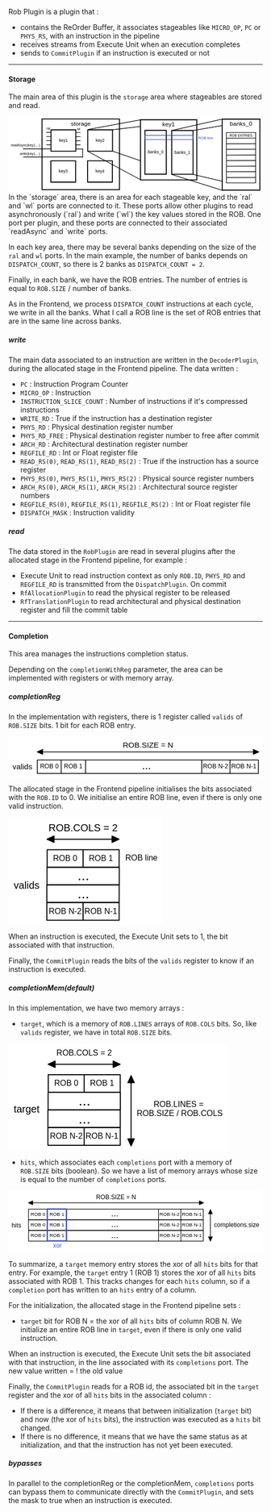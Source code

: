 Rob Plugin is a plugin that :
- contains the ReOrder Buffer, it associates stageables like `MICRO_OP`, `PC` or `PHYS_RS`, with an instruction in the pipeline
- receives streams from Execute Unit when an execution completes
- sends to `CommitPlugin` if an instruction is executed or not

---
#### Storage

The main area of this plugin is the `storage` area where stageables are stored and read.

<svg version="1.1" xmlns="http://www.w3.org/2000/svg" viewBox="0 0 1093.0381947654137 326.9893138153875" width="1093.0381947654137" height="326.9893138153875">
  <!-- svg-source:excalidraw -->
  
  <defs>
    <style class="style-fonts">
      @font-face {
        font-family: "Virgil";
        src: url("https://excalidraw.com/Virgil.woff2");
      }
      @font-face {
        font-family: "Cascadia";
        src: url("https://excalidraw.com/Cascadia.woff2");
      }
    </style>
  </defs>
  <rect x="0" y="0" width="1093.0381947654137" height="326.9893138153875" fill="#ffffff"></rect><g stroke-linecap="round" transform="translate(144.3067767038209 10) rotate(0 166.70339592942406 152.1282356295837)"><path d="M0 0 C84.71 0, 169.42 0, 333.41 0 M0 0 C99.77 0, 199.53 0, 333.41 0 M333.41 0 C333.41 116.28, 333.41 232.56, 333.41 304.26 M333.41 0 C333.41 75.03, 333.41 150.06, 333.41 304.26 M333.41 304.26 C247.17 304.26, 160.93 304.26, 0 304.26 M333.41 304.26 C200.56 304.26, 67.71 304.26, 0 304.26 M0 304.26 C0 206.93, 0 109.61, 0 0 M0 304.26 C0 194.81, 0 85.37, 0 0" stroke="#000000" stroke-width="4" fill="none"></path></g><g transform="translate(268.01017263324496 15) rotate(0 43 14.5)"><text x="43" y="23" font-family="Helvetica, Segoe UI Emoji" font-size="25.43648924732513px" fill="#000000" text-anchor="middle" style="white-space: pre;" direction="ltr">storage</text></g><g stroke-linecap="round" transform="translate(341.0714407516657 56.91379721511112) rotate(0 53.2904298462913 46.00284969637113)"><path d="M0 0 C26.21 0, 52.41 0, 106.58 0 M0 0 C24.23 0, 48.47 0, 106.58 0 M106.58 0 C106.58 27.66, 106.58 55.32, 106.58 92.01 M106.58 0 C106.58 26.26, 106.58 52.51, 106.58 92.01 M106.58 92.01 C79.55 92.01, 52.52 92.01, 0 92.01 M106.58 92.01 C75.58 92.01, 44.57 92.01, 0 92.01 M0 92.01 C0 57.22, 0 22.44, 0 0 M0 92.01 C0 68.61, 0 45.22, 0 0" stroke="#000000" stroke-width="4" fill="none"></path></g><g transform="translate(374.861870597957 92.41664691148225) rotate(0 19.5 10.5)"><text x="19.5" y="16" font-family="Helvetica, Segoe UI Emoji" font-size="18.052497138800483px" fill="#000000" text-anchor="middle" style="white-space: pre;" direction="ltr">key2</text></g><g stroke-linecap="round" transform="translate(183.02204625027184 56.91379721511112) rotate(0 53.2904298462913 46.00284969637113)"><path d="M0 0 C34.46 0, 68.92 0, 106.58 0 M0 0 C34.66 0, 69.32 0, 106.58 0 M106.58 0 C106.58 21.04, 106.58 42.07, 106.58 92.01 M106.58 0 C106.58 26.48, 106.58 52.96, 106.58 92.01 M106.58 92.01 C72.16 92.01, 37.73 92.01, 0 92.01 M106.58 92.01 C70.15 92.01, 33.72 92.01, 0 92.01 M0 92.01 C0 64.48, 0 36.96, 0 0 M0 92.01 C0 57.53, 0 23.05, 0 0" stroke="#000000" stroke-width="4" fill="none"></path></g><g transform="translate(216.81247609656316 92.41664691148225) rotate(0 19.5 10.5)"><text x="19.5" y="16" font-family="Helvetica, Segoe UI Emoji" font-size="18.052497138800483px" fill="#000000" text-anchor="middle" style="white-space: pre;" direction="ltr">key1</text></g><g stroke-linecap="round" transform="translate(340.3882301126107 189.9121349511544) rotate(0 53.2904298462913 46.00284969637112)"><path d="M0 0 C29.1 0, 58.2 0, 106.58 0 M0 0 C21.46 0, 42.91 0, 106.58 0 M106.58 0 C106.58 30.52, 106.58 61.05, 106.58 92.01 M106.58 0 C106.58 29.97, 106.58 59.94, 106.58 92.01 M106.58 92.01 C77.11 92.01, 47.64 92.01, 0 92.01 M106.58 92.01 C73.29 92.01, 40 92.01, 0 92.01 M0 92.01 C0 62.05, 0 32.1, 0 0 M0 92.01 C0 72.95, 0 53.9, 0 0" stroke="#000000" stroke-width="4" fill="none"></path></g><g transform="translate(374.178659958902 225.41498464752553) rotate(0 19.5 10.5)"><text x="19.5" y="16" font-family="Helvetica, Segoe UI Emoji" font-size="18.052497138800483px" fill="#000000" text-anchor="middle" style="white-space: pre;" direction="ltr">key4</text></g><g stroke-linecap="round" transform="translate(182.33883561121684 189.9121349511544) rotate(0 53.2904298462913 46.00284969637112)"><path d="M0 0 C28.05 0, 56.11 0, 106.58 0 M0 0 C39.54 0, 79.07 0, 106.58 0 M106.58 0 C106.58 27.11, 106.58 54.22, 106.58 92.01 M106.58 0 C106.58 18.42, 106.58 36.84, 106.58 92.01 M106.58 92.01 C76.35 92.01, 46.12 92.01, 0 92.01 M106.58 92.01 C79.86 92.01, 53.13 92.01, 0 92.01 M0 92.01 C0 61.47, 0 30.94, 0 0 M0 92.01 C0 68.76, 0 45.52, 0 0" stroke="#000000" stroke-width="4" fill="none"></path></g><g transform="translate(216.12926545750815 225.41498464752553) rotate(0 19.5 10.5)"><text x="19.5" y="16" font-family="Helvetica, Segoe UI Emoji" font-size="18.052497138800483px" fill="#000000" text-anchor="middle" style="white-space: pre;" direction="ltr">key3</text></g><g stroke-linecap="round"><g transform="translate(341.98238827040575 55.54737593700111) rotate(0 113.41296608313277 -20.95179293102052)"><path d="M0 0 C48.41 -8.94, 96.82 -17.89, 226.83 -41.9 M0 0 C48.03 -8.87, 96.07 -17.75, 226.83 -41.9" stroke="#000000" stroke-width="2" fill="none"></path></g></g><mask></mask><g stroke-linecap="round"><g transform="translate(341.0714407516657 149.3749703672234) rotate(0 113.41296608313277 61.033483755581486)"><path d="M0 0 C52.75 28.39, 105.5 56.77, 226.83 122.07 M0 0 C57.57 30.98, 115.14 61.96, 226.83 122.07" stroke="#000000" stroke-width="2" fill="none"></path></g></g><mask></mask><g stroke-linecap="round"><g transform="translate(447.19682668487826 148.46402284848338) rotate(0 180.82308246989442 61.94443127432151)"><path d="M0 0 C87.97 30.13, 175.93 60.27, 361.65 123.89 M0 0 C90.74 31.09, 181.49 62.17, 361.65 123.89" stroke="#000000" stroke-width="2" fill="none"></path></g></g><mask></mask><g stroke-linecap="round"><g transform="translate(448.1077742036183 56.45832345574115) rotate(0 181.73402998863443 -21.407266690390514)"><path d="M0 0 C76.44 -9, 152.87 -18.01, 363.47 -42.81 M0 0 C133.6 -15.74, 267.21 -31.48, 363.47 -42.81" stroke="#000000" stroke-width="2" fill="none"></path></g></g><mask></mask><g stroke-linecap="round" transform="translate(567.8973729179312 13.643790074960066) rotate(0 121.15601999242296 129.35454766108316)"><path d="M0 0 L242.31 0 L242.31 258.71 L0 258.71" stroke="none" stroke-width="0" fill="#ffffff"></path><path d="M0 0 C64.86 0, 129.72 0, 242.31 0 M0 0 C74.87 0, 149.74 0, 242.31 0 M242.31 0 C242.31 61.22, 242.31 122.44, 242.31 258.71 M242.31 0 C242.31 68.64, 242.31 137.28, 242.31 258.71 M242.31 258.71 C163.6 258.71, 84.9 258.71, 0 258.71 M242.31 258.71 C182.06 258.71, 121.8 258.71, 0 258.71 M0 258.71 C0 164.78, 0 70.85, 0 0 M0 258.71 C0 205.17, 0 151.64, 0 0" stroke="#000000" stroke-width="4" fill="none"></path></g><g transform="translate(661.5533929103542 18.643790074960066) rotate(0 27.5 14.5)"><text x="27.5" y="23" font-family="Helvetica, Segoe UI Emoji" font-size="25.40912937334252px" fill="#000000" text-anchor="middle" style="white-space: pre;" direction="ltr">key1</text></g><g stroke-linecap="round" transform="translate(587.0272708114717 59.1911660119612) rotate(0 46.00284969637113 94.2830681895923)"><path d="M0 0 C24.58 0, 49.15 0, 92.01 0 M0 0 C18.79 0, 37.59 0, 92.01 0 M92.01 0 C92.01 47.04, 92.01 94.08, 92.01 188.57 M92.01 0 C92.01 55.63, 92.01 111.27, 92.01 188.57 M92.01 188.57 C61.06 188.57, 30.11 188.57, 0 188.57 M92.01 188.57 C60.94 188.57, 29.87 188.57, 0 188.57 M0 188.57 C0 138.95, 0 89.33, 0 0 M0 188.57 C0 149.64, 0 110.71, 0 0" stroke="#000000" stroke-width="4" fill="none"></path></g><g transform="translate(598.5301205078429 142.9742342015535) rotate(0 34.5 10.5)"><text x="34.5" y="16" font-family="Helvetica, Segoe UI Emoji" font-size="18.023230635767536px" fill="#000000" text-anchor="middle" style="white-space: pre;" direction="ltr">banks_0</text></g><g stroke-linecap="round" transform="translate(702.2621319320845 59.646639771331195) rotate(0 46.00284969637113 94.2830681895923)"><path d="M0 0 C25.87 0, 51.73 0, 92.01 0 M0 0 C27.65 0, 55.31 0, 92.01 0 M92.01 0 C92.01 70.02, 92.01 140.04, 92.01 188.57 M92.01 0 C92.01 71.36, 92.01 142.73, 92.01 188.57 M92.01 188.57 C68.44 188.57, 44.88 188.57, 0 188.57 M92.01 188.57 C58.64 188.57, 25.27 188.57, 0 188.57 M0 188.57 C0 135.88, 0 83.19, 0 0 M0 188.57 C0 148.78, 0 109, 0 0" stroke="#000000" stroke-width="4" fill="none"></path></g><g transform="translate(713.7649816284556 143.4297079609235) rotate(0 34.5 10.5)"><text x="34.5" y="16" font-family="Helvetica, Segoe UI Emoji" font-size="18.023230635767536px" fill="#000000" text-anchor="middle" style="white-space: pre;" direction="ltr">banks_1</text></g><g stroke-linecap="round"><g transform="translate(704.9949744883045 59.1911660119612) rotate(0 107.03633345195263 -24.140109246610578)"><path d="M0 0 C43.39 -9.78, 86.77 -19.57, 214.07 -48.28 M0 0 C51.83 -11.69, 103.67 -23.38, 214.07 -48.28" stroke="#000000" stroke-width="2" fill="none"></path></g></g><mask></mask><g stroke-linecap="round"><g transform="translate(792.4459362873467 60.10211353070122) rotate(0 145.29612923903355 -24.595583005980586)"><path d="M0 0 C84.92 -14.37, 169.84 -28.75, 290.59 -49.19 M0 0 C66.93 -11.33, 133.86 -22.66, 290.59 -49.19" stroke="#000000" stroke-width="2" fill="none"></path></g></g><mask></mask><g stroke-linecap="round"><g transform="translate(701.8066581727145 248.66824990988582) rotate(0 108.85822848943266 34.16053195275083)"><path d="M0 0 C53.71 16.85, 107.42 33.71, 217.72 68.32 M0 0 C79.09 24.82, 158.17 49.64, 217.72 68.32" stroke="#000000" stroke-width="2" fill="none"></path></g></g><mask></mask><g stroke-linecap="round"><g transform="translate(793.8123575654568 248.66824990988582) rotate(0 143.9297079609235 33.70505819338082)"><path d="M0 0 C93.19 21.82, 186.37 43.64, 287.86 67.41 M0 0 C107.47 25.17, 214.95 50.34, 287.86 67.41" stroke="#000000" stroke-width="2" fill="none"></path></g></g><mask></mask><g stroke-linecap="round" transform="translate(919.5231151515798 10.910947518740045) rotate(0 81.074329167862 152.58370938895374)"><path d="M0 0 L162.15 0 L162.15 305.17 L0 305.17" stroke="none" stroke-width="0" fill="#ffffff"></path><path d="M0 0 C48.23 0, 96.46 0, 162.15 0 M0 0 C54.01 0, 108.02 0, 162.15 0 M162.15 0 C162.15 106.96, 162.15 213.92, 162.15 305.17 M162.15 0 C162.15 97.54, 162.15 195.07, 162.15 305.17 M162.15 305.17 C98.29 305.17, 34.42 305.17, 0 305.17 M162.15 305.17 C107.77 305.17, 53.38 305.17, 0 305.17 M0 305.17 C0 196.98, 0 88.8, 0 0 M0 305.17 C0 216.82, 0 128.46, 0 0" stroke="#000000" stroke-width="4" fill="none"></path></g><g transform="translate(952.0974443194417 15.910947518740045) rotate(0 48.5 14.5)"><text x="48.5" y="23" font-family="Helvetica, Segoe UI Emoji" font-size="25.358109722620664px" fill="#000000" text-anchor="middle" style="white-space: pre;" direction="ltr">banks_0</text></g><g stroke-linecap="round" transform="translate(937.7420655263802 68.30064119936142) rotate(0 62.85537879306156 108.48802301672093)"><path d="M0 0 L125.71 0 L125.71 216.98 L0 216.98" stroke="none" stroke-width="0" fill="#ffffff"></path><path d="M0 0 C30.11 0, 60.22 0, 125.71 0 M0 0 C45.36 0, 90.71 0, 125.71 0 M125.71 0 C125.71 51.54, 125.71 103.07, 125.71 216.98 M125.71 0 C125.71 64.97, 125.71 129.95, 125.71 216.98 M125.71 216.98 C78.15 216.98, 30.59 216.98, 0 216.98 M125.71 216.98 C90.38 216.98, 55.04 216.98, 0 216.98 M0 216.98 C0 154.68, 0 92.39, 0 0 M0 216.98 C0 165.47, 0 113.96, 0 0" stroke="#000000" stroke-width="2" fill="none"></path></g><g stroke-linecap="round"><g transform="translate(938.0091002283018 92.66737923941119) rotate(0 62.474864540465774 -0.2192100510191608)"><path d="M0 0 C49.47 -0.17, 98.94 -0.35, 124.95 -0.44 M0 0 C34.33 -0.12, 68.66 -0.24, 124.95 -0.44" stroke="#000000" stroke-width="2" fill="none"></path></g></g><mask></mask><g stroke-linecap="round"><g transform="translate(938.228310279321 116.99969490254) rotate(0 62.474864540465774 -0.2192100510191608)"><path d="M0 0 C43.71 -0.15, 87.43 -0.31, 124.95 -0.44 M0 0 C38.07 -0.13, 76.14 -0.27, 124.95 -0.44" stroke="#000000" stroke-width="2" fill="none"></path></g></g><mask></mask><g stroke-linecap="round"><g transform="translate(938.228310279321 140.6743804126112) rotate(0 62.474864540465774 -0.2192100510191608)"><path d="M0 0 C35.88 -0.13, 71.76 -0.25, 124.95 -0.44 M0 0 C30.86 -0.11, 61.72 -0.22, 124.95 -0.44" stroke="#000000" stroke-width="2" fill="none"></path></g></g><mask></mask><g stroke-linecap="round"><g transform="translate(938.6667303813595 165.66432622879753) rotate(0 62.474864540465774 -0.2192100510191608)"><path d="M0 0 C27.56 -0.1, 55.13 -0.19, 124.95 -0.44 M0 0 C46.14 -0.16, 92.27 -0.32, 124.95 -0.44" stroke="#000000" stroke-width="2" fill="none"></path></g></g><mask></mask><g stroke-linecap="round"><g transform="translate(937.8994952027923 189.22940671335914) rotate(0 62.474864540465774 -0.2192100510191608)"><path d="M0 0 C48.17 -0.17, 96.34 -0.34, 124.95 -0.44 M0 0 C37.31 -0.13, 74.63 -0.26, 124.95 -0.44" stroke="#000000" stroke-width="2" fill="none"></path></g></g><mask></mask><g stroke-linecap="round"><g transform="translate(938.1187052538114 213.56172237648795) rotate(0 62.474864540465774 -0.2192100510191608)"><path d="M0 0 C38.84 -0.14, 77.67 -0.27, 124.95 -0.44 M0 0 C47.12 -0.17, 94.24 -0.33, 124.95 -0.44" stroke="#000000" stroke-width="2" fill="none"></path></g></g><mask></mask><g stroke-linecap="round"><g transform="translate(938.1187052538114 237.23640788655914) rotate(0 62.474864540465774 -0.2192100510191608)"><path d="M0 0 C36.43 -0.13, 72.86 -0.26, 124.95 -0.44 M0 0 C41.42 -0.15, 82.85 -0.29, 124.95 -0.44" stroke="#000000" stroke-width="2" fill="none"></path></g></g><mask></mask><g stroke-linecap="round"><g transform="translate(938.5571253558498 262.2263537027455) rotate(0 62.474864540465774 -0.21921005101916435)"><path d="M0 0 C31.01 -0.11, 62.02 -0.22, 124.95 -0.44 M0 0 C39.33 -0.14, 78.67 -0.28, 124.95 -0.44" stroke="#000000" stroke-width="2" fill="none"></path></g></g><mask></mask><g transform="translate(950.7868401332016 72.89907503939165) rotate(0 49.646639771331195 8.198527668660205)"><text x="49.64663977133121" y="13.397055337320399" font-family="Helvetica, Segoe UI Emoji" font-size="14.575160299840356px" fill="#000000" text-anchor="middle" style="white-space: pre;" direction="ltr">ROB ENTRIES</text></g><g stroke-linecap="round"><g transform="translate(181.37607042981062 67.8696377895711) rotate(0 -8.579599430287715 0)"><path d="M0 0 C-4.97 0, -9.94 0, -17.16 0 M0 0 C-5.55 0, -11.1 0, -17.16 0" stroke="#000000" stroke-width="2" fill="none"></path></g></g><mask></mask><g stroke-linecap="round"><g transform="translate(181.37607042981062 85.5879339145803) rotate(0 -8.579599430287715 0)"><path d="M0 0 C-5.83 0, -11.66 0, -17.16 0 M0 0 C-4.19 0, -8.38 0, -17.16 0" stroke="#000000" stroke-width="2" fill="none"></path></g></g><mask></mask><g stroke-linecap="round"><g transform="translate(181.37607042981062 103.30623003958951) rotate(0 -8.579599430287715 0)"><path d="M0 0 C-6.56 0, -13.13 0, -17.16 0 M0 0 C-4.47 0, -8.94 0, -17.16 0" stroke="#000000" stroke-width="2" fill="none"></path></g></g><mask></mask><g stroke-linecap="round"><g transform="translate(181.37607042981062 121.02452616459868) rotate(0 -8.579599430287715 0)"><path d="M0 0 C-5.08 0, -10.16 0, -17.16 0 M0 0 C-6.25 0, -12.5 0, -17.16 0" stroke="#000000" stroke-width="2" fill="none"></path></g></g><mask></mask><g stroke-linecap="round"><g transform="translate(181.9866428800426 138.74282228960791) rotate(0 -59.439968470615156 0)"><path d="M0 0 C-34.02 0, -68.04 0, -118.88 0 M0 0 C-47.15 0, -94.29 0, -118.88 0" stroke="#000000" stroke-width="2" fill="none"></path></g></g><mask></mask><g stroke-linecap="round"><g transform="translate(308.69613824731505 68.26946813507351) rotate(0 -8.579599430287729 0)"><path d="M0 0 C-5.43 0, -10.86 0, -17.16 0 M0 0 C-4.05 0, -8.09 0, -17.16 0" stroke="#000000" stroke-width="2" fill="none"></path></g></g><mask></mask><g stroke-linecap="round"><g transform="translate(308.69613824731505 85.98776426008274) rotate(0 -8.579599430287729 0)"><path d="M0 0 C-3.54 0, -7.08 0, -17.16 0 M0 0 C-4.54 0, -9.07 0, -17.16 0" stroke="#000000" stroke-width="2" fill="none"></path></g></g><mask></mask><g stroke-linecap="round"><g transform="translate(308.69613824731505 103.70606038509192) rotate(0 -8.579599430287729 0)"><path d="M0 0 C-5.36 0, -10.71 0, -17.16 0 M0 0 C-6.46 0, -12.91 0, -17.16 0" stroke="#000000" stroke-width="2" fill="none"></path></g></g><mask></mask><g stroke-linecap="round"><g transform="translate(308.69613824731505 121.42435651010109) rotate(0 -8.579599430287729 0)"><path d="M0 0 C-5.48 0, -10.96 0, -17.16 0 M0 0 C-6.54 0, -13.08 0, -17.16 0" stroke="#000000" stroke-width="2" fill="none"></path></g></g><mask></mask><g stroke-linecap="round"><g transform="translate(319.3305183980359 173.6453082352267) rotate(0 -13.89678950564813 -17.251327800058192)"><path d="M0 0 C0 -8.87, -0.01 -17.74, -0.02 -34.24 M0 0 C-0.01 -13.25, -0.01 -26.5, -0.02 -34.24 M-0.02 -34.24 C-8.62 -34.32, -17.22 -34.4, -27.79 -34.5 M-0.02 -34.24 C-8.77 -34.32, -17.53 -34.4, -27.79 -34.5" stroke="#000000" stroke-width="2" fill="none"></path></g></g><mask></mask><g transform="translate(162.66295798778026 43.59001101616076) rotate(0 8.654001428030199 8.198527668660205)"><text x="8.654001428030211" y="13.397055337320399" font-family="Helvetica, Segoe UI Emoji" font-size="14.575160299840356px" fill="#000000" text-anchor="middle" style="white-space: pre;" direction="ltr">ral</text></g><g transform="translate(294.5270932870476 45.909771380452696) rotate(0 7.287580149920174 8.198527668660205)"><text x="7.287580149920178" y="13.397055337320399" font-family="Helvetica, Segoe UI Emoji" font-size="14.575160299840356px" fill="#000000" text-anchor="middle" style="white-space: pre;" direction="ltr">wl</text></g><g stroke-linecap="round"><g transform="translate(64.32785083927627 173.59108173183455) rotate(0 127.61060517521915 0)"><path d="M0 0 C96.99 0, 193.98 0, 255.22 0 M0 0 C75.12 0, 150.24 0, 255.22 0" stroke="#000000" stroke-width="2" fill="none"></path></g></g><mask></mask><g transform="translate(48.074207052265706 150.8713971770767) rotate(0 44.18095465889107 8.198527668660205)"><text x="44.180954658891075" y="13.397055337320399" font-family="Helvetica, Segoe UI Emoji" font-size="14.575160299840354px" fill="#000000" text-anchor="middle" style="white-space: pre;" direction="ltr">write(key1,...)</text></g><g transform="translate(10 114.34056898307722) rotate(0 63.31085255243153 8.198527668660205)"><text x="63.31085255243154" y="13.397055337320399" font-family="Helvetica, Segoe UI Emoji" font-size="14.575160299840356px" fill="#000000" text-anchor="middle" style="white-space: pre;" direction="ltr">readAsync(key1,...)</text></g><g stroke-linecap="round" transform="translate(587.4424535763404 80.7254752456532) rotate(0 103.33223080894074 8.96235298439538)"><path d="M0 0 C81.22 0, 162.44 0, 206.66 0 M0 0 C65.52 0, 131.05 0, 206.66 0 M206.66 0 C206.66 4.01, 206.66 8.02, 206.66 17.92 M206.66 0 C206.66 3.96, 206.66 7.92, 206.66 17.92 M206.66 17.92 C148.89 17.92, 91.12 17.92, 0 17.92 M206.66 17.92 C128.18 17.92, 49.7 17.92, 0 17.92 M0 17.92 C0 14.08, 0 10.23, 0 0 M0 17.92 C0 12.14, 0 6.35, 0 0" stroke="#364fc7" stroke-width="2" fill="none"></path></g><g transform="translate(815.8983660730456 82.5213582923435) rotate(0 32.5 9)"><text x="32.5" y="14" font-family="Helvetica, Segoe UI Emoji" font-size="16px" fill="#364fc7" text-anchor="middle" style="white-space: pre;" direction="ltr">ROB line</text></g></svg>
In the `storage` area, there is an area for each stageable key, and the `ral` and `wl` ports are connected to it. These ports allow other plugins to read asynchronously (`ral`) and write (`wl`) the key values stored in the ROB. One port per plugin, and these ports are connected to their associated `readAsync` and `write` ports.

In each key area, there may be several banks depending on the size of the `ral` and `wl` ports. In the main example, the number of banks depends on `DISPATCH_COUNT`, so there is 2 banks as `DISPATCH_COUNT = 2`.

Finally, in each bank, we have the ROB entries. 
The number of entries is equal to `ROB.SIZE` / number of banks.

As in the Frontend, we process `DISPATCH_COUNT` instructions at each cycle, we write in all the banks. What I call a ROB line is the set of ROB entries that are in the same line across banks.

##### write

The main data associated to an instruction are written in the `DecoderPlugin`, during the allocated stage in the Frontend pipeline. 
The data written :
- `PC` : Instruction Program Counter
- `MICRO_OP` : Instruction
- `INSTRUCTION_SLICE_COUNT` : Number of instructions if it's compressed instructions
- `WRITE_RD` : True if the instruction has a destination register
- `PHYS_RD` : Physical destination register number
- `PHYS_RD_FREE` : Physical destination register number to free after commit
- `ARCH_RD` : Architectural destination register number
- `REGFILE_RD` : Int or Float register file
- `READ_RS(0)`, `READ_RS(1)`, `READ_RS(2)` : True if the instruction has a source register
- `PHYS_RS(0)`, `PHYS_RS(1)`, `PHYS_RS(2)` : Physical source register numbers
- `ARCH_RS(0)`, `ARCH_RS(1)`, `ARCH_RS(2)` : Architectural source register numbers
- `REGFILE_RS(0)`, `REGFILE_RS(1)`, `REGFILE_RS(2)`  : Int or Float register file
- `DISPATCH_MASK` : Instruction validity

##### read

The data stored in the `RobPlugin` are read in several plugins after the allocated stage in the Frontend pipeline, for example :
- Execute Unit to read instruction context as only `ROB.ID`, `PHYS_RD` and `REGFILE_RD` is transmitted from the `DispatchPlugin`.
On commit
- `RfAllocationPlugin` to read the physical register to be released
- `RfTranslationPlugin` to read architectural and physical destination register and fill the commit table

___
#### Completion

This area manages the instructions completion status.

Depending on the `completionWithReg` parameter, the area can be implemented with registers or with memory array.

##### completionReg

In the implementation with registers, there is 1 register called  `valids` of `ROB.SIZE` bits.
1 bit for each ROB entry.

<svg version="1.1" xmlns="http://www.w3.org/2000/svg" viewBox="0 0 655.6296296296296 105.21124403523518" width="655.6296296296296" height="105.21124403523518">
  <!-- svg-source:excalidraw -->
  
  <defs>
    <style class="style-fonts">
      @font-face {
        font-family: "Virgil";
        src: url("https://excalidraw.com/Virgil.woff2");
      }
      @font-face {
        font-family: "Cascadia";
        src: url("https://excalidraw.com/Cascadia.woff2");
      }
    </style>
  </defs>
  <rect x="0" y="0" width="655.6296296296296" height="105.21124403523518" fill="#ffffff"></rect><g stroke-linecap="round" transform="translate(74.51851851851865 60.396429220420316) rotate(0 285.1851851851851 17.40740740740742)"><path d="M0 0 C120.56 0, 241.13 0, 570.37 0 M0 0 C200.93 0, 401.85 0, 570.37 0 M570.37 0 C570.37 8.81, 570.37 17.63, 570.37 34.81 M570.37 0 C570.37 10.8, 570.37 21.6, 570.37 34.81 M570.37 34.81 C357.47 34.81, 144.57 34.81, 0 34.81 M570.37 34.81 C413.2 34.81, 256.02 34.81, 0 34.81 M0 34.81 C0 22.77, 0 10.73, 0 0 M0 34.81 C0 25.19, 0 15.57, 0 0" stroke="#000000" stroke-width="2" fill="none"></path></g><g transform="translate(10 66.45198477597592) rotate(0 26 11.5)"><text x="26" y="18" font-family="Helvetica, Segoe UI Emoji" font-size="20px" fill="#000000" text-anchor="middle" style="white-space: pre;" direction="ltr">valids</text></g><g stroke-linecap="round"><g transform="translate(136 61.13716996116108) rotate(0 0 17.037037037037024)"><path d="M0 0 C0 7.22, 0 14.44, 0 34.07 M0 0 C0 6.83, 0 13.67, 0 34.07" stroke="#000000" stroke-width="2" fill="none"></path></g></g><mask></mask><g stroke-linecap="round"><g transform="translate(198.96296296296293 61.137169961161135) rotate(0 0 17.037037037037024)"><path d="M0 0 C0 12.5, 0 25, 0 34.07 M0 0 C0 7.73, 0 15.47, 0 34.07" stroke="#000000" stroke-width="2" fill="none"></path></g></g><mask></mask><g stroke-linecap="round"><g transform="translate(571.7283185601585 61.13716996116108) rotate(0 0 17.037037037037024)"><path d="M0 0 C0 8.32, 0 16.64, 0 34.07 M0 0 C0 10.93, 0 21.86, 0 34.07" stroke="#000000" stroke-width="2" fill="none"></path></g></g><mask></mask><g stroke-linecap="round"><g transform="translate(498.78586797757464 60.39642922042049) rotate(0 0 17.037037037037024)"><path d="M0 0 C0 7.58, 0 15.17, 0 34.07 M0 0 C0 11.62, 0 23.25, 0 34.07" stroke="#000000" stroke-width="2" fill="none"></path></g></g><mask></mask><g transform="translate(343.99999999999994 59.489021813012926) rotate(0 12 16)"><text x="12" y="25" font-family="Helvetica, Segoe UI Emoji" font-size="28px" fill="#000000" text-anchor="middle" style="white-space: pre;" direction="ltr">...</text></g><g transform="translate(294.0740740740741 10) rotate(0 66 11.5)"><text x="66" y="18" font-family="Helvetica, Segoe UI Emoji" font-size="20px" fill="#000000" text-anchor="middle" style="white-space: pre;" direction="ltr">ROB.SIZE = N</text></g><g stroke-linecap="round"><g transform="translate(74.51851851851853 39.65568847967961) rotate(0 285.55555555555554 0)"><path d="M0 0 C197.34 0, 394.68 0, 571.11 0 M0 0 C207.52 0, 415.03 0, 571.11 0" stroke="#000000" stroke-width="2" fill="none"></path></g><g transform="translate(74.51851851851853 39.65568847967961) rotate(0 285.55555555555554 0)"><path d="M0 0 L13.59 -6.34 L13.59 6.34 L0 0" stroke="none" stroke-width="0" fill="#000000" fill-rule="evenodd"></path><path d="M0 0 C4.7 -2.19, 9.39 -4.38, 13.59 -6.34 M0 0 C4.94 -2.3, 9.88 -4.61, 13.59 -6.34 M13.59 -6.34 C13.59 -3.68, 13.59 -1.02, 13.59 6.34 M13.59 -6.34 C13.59 -2.88, 13.59 0.58, 13.59 6.34 M13.59 6.34 C8.58 4, 3.57 1.67, 0 0 M13.59 6.34 C9.25 4.31, 4.9 2.28, 0 0 M0 0 C0 0, 0 0, 0 0 M0 0 C0 0, 0 0, 0 0" stroke="#000000" stroke-width="2" fill="none"></path></g><g transform="translate(74.51851851851853 39.65568847967961) rotate(0 285.55555555555554 0)"><path d="M571.11 0 L557.52 6.34 L557.52 -6.34 L571.11 0" stroke="none" stroke-width="0" fill="#000000" fill-rule="evenodd"></path><path d="M571.11 0 C566.41 2.19, 561.72 4.38, 557.52 6.34 M571.11 0 C566.17 2.3, 561.23 4.61, 557.52 6.34 M557.52 6.34 C557.52 3.68, 557.52 1.02, 557.52 -6.34 M557.52 6.34 C557.52 2.88, 557.52 -0.58, 557.52 -6.34 M557.52 -6.34 C562.53 -4, 567.54 -1.67, 571.11 0 M557.52 -6.34 C561.86 -4.31, 566.21 -2.28, 571.11 0 M571.11 0 C571.11 0, 571.11 0, 571.11 0 M571.11 0 C571.11 0, 571.11 0, 571.11 0" stroke="#000000" stroke-width="2" fill="none"></path></g></g><mask></mask><g transform="translate(80.99999999999994 68.4837502774748) rotate(0 24.5 9)"><text x="24.5" y="14" font-family="Helvetica, Segoe UI Emoji" font-size="16px" fill="#000000" text-anchor="middle" style="white-space: pre;" direction="ltr">ROB 0</text></g><g transform="translate(142.61111111111114 68.4837502774748) rotate(0 24.5 9)"><text x="24.5" y="14" font-family="Helvetica, Segoe UI Emoji" font-size="16px" fill="#000000" text-anchor="middle" style="white-space: pre;" direction="ltr">ROB 1</text></g><g transform="translate(501.5170745249234 68.4837502774748) rotate(0 33 9)"><text x="33" y="14" font-family="Helvetica, Segoe UI Emoji" font-size="16px" fill="#000000" text-anchor="middle" style="white-space: pre;" direction="ltr">ROB N-2</text></g><g transform="translate(574.2882060964989 68.4837502774748) rotate(0 33 9)"><text x="33" y="14" font-family="Helvetica, Segoe UI Emoji" font-size="16px" fill="#000000" text-anchor="middle" style="white-space: pre;" direction="ltr">ROB N-1</text></g></svg>

The allocated stage in the Frontend pipeline initialises the bits associated with the `ROB.ID` to 0. 
We initialise an entire ROB line, even if there is only one valid instruction.

<svg version="1.1" xmlns="http://www.w3.org/2000/svg" viewBox="0 0 306.279729438948 214.42469740578298" width="306.279729438948" height="214.42469740578298">
  <!-- svg-source:excalidraw -->
  
  <defs>
    <style class="style-fonts">
      @font-face {
        font-family: "Virgil";
        src: url("https://excalidraw.com/Virgil.woff2");
      }
      @font-face {
        font-family: "Cascadia";
        src: url("https://excalidraw.com/Cascadia.woff2");
      }
    </style>
  </defs>
  <rect x="0" y="0" width="306.279729438948" height="214.42469740578298" fill="#ffffff"></rect><g stroke-linecap="round" transform="translate(76.76184915597759 64.47277865492953) rotate(0 71.36818371453695 17.407407407407447)"><path d="M0 0 C56.13 0, 112.26 0, 142.74 0 M0 0 C47.36 0, 94.72 0, 142.74 0 M142.74 0 C142.74 9.73, 142.74 19.46, 142.74 34.81 M142.74 0 C142.74 12.99, 142.74 25.99, 142.74 34.81 M142.74 34.81 C92.06 34.81, 41.38 34.81, 0 34.81 M142.74 34.81 C110.95 34.81, 79.16 34.81, 0 34.81 M0 34.81 C0 21.82, 0 8.83, 0 0 M0 34.81 C0 26.55, 0 18.29, 0 0" stroke="#000000" stroke-width="2" fill="none"></path></g><g transform="translate(10 123.80743685013363) rotate(0 26 11.5)"><text x="26" y="18" font-family="Helvetica, Segoe UI Emoji" font-size="20px" fill="#000000" text-anchor="middle" style="white-space: pre;" direction="ltr">valids</text></g><g stroke-linecap="round"><g transform="translate(148.01991602713815 65.21351939567029) rotate(0 0 17.03703703703701)"><path d="M0 0 C0 9, 0 18, 0 34.07 M0 0 C0 10.54, 0 21.08, 0 34.07" stroke="#000000" stroke-width="2" fill="none"></path></g></g><mask></mask><g transform="translate(79.09192015041094 10) rotate(0 69 11.5)"><text x="69" y="18" font-family="Helvetica, Segoe UI Emoji" font-size="20px" fill="#000000" text-anchor="middle" style="white-space: pre;" direction="ltr">ROB.COLS = 2</text></g><g stroke-linecap="round"><g transform="translate(76.76184915597736 43.73203791418882) rotate(0 71.17340651413187 0)"><path d="M0 0 C45.57 0, 91.14 0, 142.35 0 M0 0 C31.62 0, 63.24 0, 142.35 0" stroke="#000000" stroke-width="2" fill="none"></path></g><g transform="translate(76.76184915597736 43.73203791418882) rotate(0 71.17340651413187 0)"><path d="M0 0 L13.59 -6.34 L13.59 6.34 L0 0" stroke="none" stroke-width="0" fill="#000000" fill-rule="evenodd"></path><path d="M0 0 C4.35 -2.03, 8.7 -4.06, 13.59 -6.34 M0 0 C3.02 -1.41, 6.04 -2.82, 13.59 -6.34 M13.59 -6.34 C13.59 -3.37, 13.59 -0.4, 13.59 6.34 M13.59 -6.34 C13.59 -1.38, 13.59 3.59, 13.59 6.34 M13.59 6.34 C9.14 4.26, 4.68 2.18, 0 0 M13.59 6.34 C10.19 4.75, 6.78 3.16, 0 0 M0 0 C0 0, 0 0, 0 0 M0 0 C0 0, 0 0, 0 0" stroke="#000000" stroke-width="2" fill="none"></path></g><g transform="translate(76.76184915597736 43.73203791418882) rotate(0 71.17340651413187 0)"><path d="M142.35 0 L128.75 6.34 L128.75 -6.34 L142.35 0" stroke="none" stroke-width="0" fill="#000000" fill-rule="evenodd"></path><path d="M142.35 0 C137.99 2.03, 133.64 4.06, 128.75 6.34 M142.35 0 C139.33 1.41, 136.31 2.82, 128.75 6.34 M128.75 6.34 C128.75 3.37, 128.75 0.4, 128.75 -6.34 M128.75 6.34 C128.75 1.38, 128.75 -3.59, 128.75 -6.34 M128.75 -6.34 C133.21 -4.26, 137.66 -2.18, 142.35 0 M128.75 -6.34 C132.16 -4.75, 135.57 -3.16, 142.35 0 M142.35 0 C142.35 0, 142.35 0, 142.35 0 M142.35 0 C142.35 0, 142.35 0, 142.35 0" stroke="#000000" stroke-width="2" fill="none"></path></g></g><mask></mask><g transform="translate(88.03906424116178 72.56009971198404) rotate(0 24.5 9)"><text x="24.5" y="14" font-family="Helvetica, Segoe UI Emoji" font-size="16px" fill="#000000" text-anchor="middle" style="white-space: pre;" direction="ltr">ROB 0</text></g><g transform="translate(159.02577905164424 72.56009971198404) rotate(0 24.5 9)"><text x="24.5" y="14" font-family="Helvetica, Segoe UI Emoji" font-size="16px" fill="#000000" text-anchor="middle" style="white-space: pre;" direction="ltr">ROB 1</text></g><g stroke-linecap="round" transform="translate(76.45169113295992 99.3910265943764) rotate(0 71.64860004421932 17.40740740740742)"><path d="M0 0 C30.85 0, 61.7 0, 143.3 0 M0 0 C38.74 0, 77.47 0, 143.3 0 M143.3 0 C143.3 11.64, 143.3 23.29, 143.3 34.81 M143.3 0 C143.3 13.47, 143.3 26.95, 143.3 34.81 M143.3 34.81 C94.54 34.81, 45.78 34.81, 0 34.81 M143.3 34.81 C94.08 34.81, 44.87 34.81, 0 34.81 M0 34.81 C0 23.83, 0 12.84, 0 0 M0 34.81 C0 21.17, 0 7.52, 0 0" stroke="#000000" stroke-width="2" fill="none"></path></g><g stroke-linecap="round" transform="translate(76.12504419820624 134.22323637047162) rotate(0 71.72519890217622 17.40740740740742)"><path d="M0 0 C56.96 0, 113.93 0, 143.45 0 M0 0 C38.38 0, 76.76 0, 143.45 0 M143.45 0 C143.45 8.66, 143.45 17.32, 143.45 34.81 M143.45 0 C143.45 8.15, 143.45 16.31, 143.45 34.81 M143.45 34.81 C102.97 34.81, 62.5 34.81, 0 34.81 M143.45 34.81 C89.87 34.81, 36.29 34.81, 0 34.81 M0 34.81 C0 26.66, 0 18.51, 0 0 M0 34.81 C0 22.59, 0 10.37, 0 0" stroke="#000000" stroke-width="2" fill="none"></path></g><g stroke-linecap="round" transform="translate(76.12504419820618 169.60988259096814) rotate(0 71.7005582485098 17.40740740740742)"><path d="M0 0 C46.54 0, 93.08 0, 143.4 0 M0 0 C29.92 0, 59.85 0, 143.4 0 M143.4 0 C143.4 10.2, 143.4 20.4, 143.4 34.81 M143.4 0 C143.4 11.64, 143.4 23.29, 143.4 34.81 M143.4 34.81 C105.45 34.81, 67.5 34.81, 0 34.81 M143.4 34.81 C113.18 34.81, 82.95 34.81, 0 34.81 M0 34.81 C0 21.59, 0 8.36, 0 0 M0 34.81 C0 27.6, 0 20.38, 0 0" stroke="#000000" stroke-width="2" fill="none"></path></g><g stroke-linecap="round"><g transform="translate(148.01991602713815 169.78979067234417) rotate(0 0 17.03703703703701)"><path d="M0 0 C0 7.26, 0 14.51, 0 34.07 M0 0 C0 12.88, 0 25.75, 0 34.07" stroke="#000000" stroke-width="2" fill="none"></path></g></g><mask></mask><g transform="translate(136.59999923373715 100.4172513140229) rotate(0 12 16)"><text x="12" y="25" font-family="Helvetica, Segoe UI Emoji" font-size="28px" fill="#000000" text-anchor="middle" style="white-space: pre;" direction="ltr">...</text></g><g transform="translate(150.29928593428133 177.82682770938118) rotate(0 33 9)"><text x="33" y="14" font-family="Helvetica, Segoe UI Emoji" font-size="16px" fill="#000000" text-anchor="middle" style="white-space: pre;" direction="ltr">ROB N-1</text></g><g transform="translate(79.49314490673851 177.82682770938118) rotate(0 33 9)"><text x="33" y="14" font-family="Helvetica, Segoe UI Emoji" font-size="16px" fill="#000000" text-anchor="middle" style="white-space: pre;" direction="ltr">ROB N-2</text></g><g transform="translate(231.27972943894798 72.02879349229283) rotate(0 32.5 9)"><text x="32.5" y="14" font-family="Helvetica, Segoe UI Emoji" font-size="16px" fill="#000000" text-anchor="middle" style="white-space: pre;" direction="ltr">ROB line</text></g><g transform="translate(136.59999923373715 136.20547292504176) rotate(0 12 16)"><text x="12" y="25" font-family="Helvetica, Segoe UI Emoji" font-size="28px" fill="#000000" text-anchor="middle" style="white-space: pre;" direction="ltr">...</text></g></svg>

When an instruction is executed, the Execute Unit sets to 1, the bit associated with that instruction.

Finally, the `CommitPlugin` reads the bits of the `valids` register to know if an instruction is executed.

##### completionMem(default)

In this implementation, we have two memory arrays :
- `target`, which is a memory of `ROB.LINES` arrays of `ROB.COLS` bits. So, like `valids` register, we have in total `ROB.SIZE` bits. 

<svg version="1.1" xmlns="http://www.w3.org/2000/svg" viewBox="0 0 435.70033067890995 212.9609811483577" width="435.70033067890995" height="212.9609811483577">
  <!-- svg-source:excalidraw -->
  
  <defs>
    <style class="style-fonts">
      @font-face {
        font-family: "Virgil";
        src: url("https://excalidraw.com/Virgil.woff2");
      }
      @font-face {
        font-family: "Cascadia";
        src: url("https://excalidraw.com/Cascadia.woff2");
      }
    </style>
  </defs>
  <rect x="0" y="0" width="435.70033067890995" height="212.9609811483577" fill="#ffffff"></rect><g stroke-linecap="round" transform="translate(78.9215562999936 61.97277865492953) rotate(0 71.36818371453695 17.407407407407447)"><path d="M0 0 C56.13 0, 112.26 0, 142.74 0 M0 0 C47.36 0, 94.72 0, 142.74 0 M142.74 0 C142.74 9.73, 142.74 19.46, 142.74 34.81 M142.74 0 C142.74 12.99, 142.74 25.99, 142.74 34.81 M142.74 34.81 C92.06 34.81, 41.38 34.81, 0 34.81 M142.74 34.81 C110.95 34.81, 79.16 34.81, 0 34.81 M0 34.81 C0 21.82, 0 8.83, 0 0 M0 34.81 C0 26.55, 0 18.29, 0 0" stroke="#000000" stroke-width="2" fill="none"></path></g><g stroke-linecap="round"><g transform="translate(150.17962317115416 62.71351939567029) rotate(0 0 17.03703703703701)"><path d="M0 0 C0 9, 0 18, 0 34.07 M0 0 C0 10.54, 0 21.08, 0 34.07" stroke="#000000" stroke-width="2" fill="none"></path></g></g><mask></mask><g transform="translate(94.75162729442695 10) rotate(0 55.5 9)"><text x="55.5" y="14" font-family="Helvetica, Segoe UI Emoji" font-size="16px" fill="#000000" text-anchor="middle" style="white-space: pre;" direction="ltr">ROB.COLS = 2</text></g><g stroke-linecap="round"><g transform="translate(78.92155629999337 41.23203791418882) rotate(0 71.17340651413187 0)"><path d="M0 0 C45.57 0, 91.14 0, 142.35 0 M0 0 C31.62 0, 63.24 0, 142.35 0" stroke="#000000" stroke-width="2" fill="none"></path></g><g transform="translate(78.92155629999337 41.23203791418882) rotate(0 71.17340651413187 0)"><path d="M0 0 L13.59 -6.34 L13.59 6.34 L0 0" stroke="none" stroke-width="0" fill="#000000" fill-rule="evenodd"></path><path d="M0 0 C4.35 -2.03, 8.7 -4.06, 13.59 -6.34 M0 0 C3.02 -1.41, 6.04 -2.82, 13.59 -6.34 M13.59 -6.34 C13.59 -3.37, 13.59 -0.4, 13.59 6.34 M13.59 -6.34 C13.59 -1.38, 13.59 3.59, 13.59 6.34 M13.59 6.34 C9.14 4.26, 4.68 2.18, 0 0 M13.59 6.34 C10.19 4.75, 6.78 3.16, 0 0 M0 0 C0 0, 0 0, 0 0 M0 0 C0 0, 0 0, 0 0" stroke="#000000" stroke-width="2" fill="none"></path></g><g transform="translate(78.92155629999337 41.23203791418882) rotate(0 71.17340651413187 0)"><path d="M142.35 0 L128.75 6.34 L128.75 -6.34 L142.35 0" stroke="none" stroke-width="0" fill="#000000" fill-rule="evenodd"></path><path d="M142.35 0 C137.99 2.03, 133.64 4.06, 128.75 6.34 M142.35 0 C139.33 1.41, 136.31 2.82, 128.75 6.34 M128.75 6.34 C128.75 3.37, 128.75 0.4, 128.75 -6.34 M128.75 6.34 C128.75 1.38, 128.75 -3.59, 128.75 -6.34 M128.75 -6.34 C133.21 -4.26, 137.66 -2.18, 142.35 0 M128.75 -6.34 C132.16 -4.75, 135.57 -3.16, 142.35 0 M142.35 0 C142.35 0, 142.35 0, 142.35 0 M142.35 0 C142.35 0, 142.35 0, 142.35 0" stroke="#000000" stroke-width="2" fill="none"></path></g></g><mask></mask><g transform="translate(90.19877138517779 70.06009971198404) rotate(0 24.5 9)"><text x="24.5" y="14" font-family="Helvetica, Segoe UI Emoji" font-size="16px" fill="#000000" text-anchor="middle" style="white-space: pre;" direction="ltr">ROB 0</text></g><g transform="translate(161.18548619566025 70.06009971198404) rotate(0 24.5 9)"><text x="24.5" y="14" font-family="Helvetica, Segoe UI Emoji" font-size="16px" fill="#000000" text-anchor="middle" style="white-space: pre;" direction="ltr">ROB 1</text></g><g stroke-linecap="round" transform="translate(78.61139827697593 96.8910265943764) rotate(0 71.64860004421932 17.40740740740742)"><path d="M0 0 C30.85 0, 61.7 0, 143.3 0 M0 0 C38.74 0, 77.47 0, 143.3 0 M143.3 0 C143.3 11.64, 143.3 23.29, 143.3 34.81 M143.3 0 C143.3 13.47, 143.3 26.95, 143.3 34.81 M143.3 34.81 C94.54 34.81, 45.78 34.81, 0 34.81 M143.3 34.81 C94.08 34.81, 44.87 34.81, 0 34.81 M0 34.81 C0 23.83, 0 12.84, 0 0 M0 34.81 C0 21.17, 0 7.52, 0 0" stroke="#000000" stroke-width="2" fill="none"></path></g><g stroke-linecap="round" transform="translate(78.28475134222225 131.72323637047162) rotate(0 71.72519890217622 17.40740740740742)"><path d="M0 0 C56.96 0, 113.93 0, 143.45 0 M0 0 C38.38 0, 76.76 0, 143.45 0 M143.45 0 C143.45 8.66, 143.45 17.32, 143.45 34.81 M143.45 0 C143.45 8.15, 143.45 16.31, 143.45 34.81 M143.45 34.81 C102.97 34.81, 62.5 34.81, 0 34.81 M143.45 34.81 C89.87 34.81, 36.29 34.81, 0 34.81 M0 34.81 C0 26.66, 0 18.51, 0 0 M0 34.81 C0 22.59, 0 10.37, 0 0" stroke="#000000" stroke-width="2" fill="none"></path></g><g stroke-linecap="round" transform="translate(78.2847513422222 167.10988259096814) rotate(0 71.7005582485098 17.40740740740742)"><path d="M0 0 C46.54 0, 93.08 0, 143.4 0 M0 0 C29.92 0, 59.85 0, 143.4 0 M143.4 0 C143.4 10.2, 143.4 20.4, 143.4 34.81 M143.4 0 C143.4 11.64, 143.4 23.29, 143.4 34.81 M143.4 34.81 C105.45 34.81, 67.5 34.81, 0 34.81 M143.4 34.81 C113.18 34.81, 82.95 34.81, 0 34.81 M0 34.81 C0 21.59, 0 8.36, 0 0 M0 34.81 C0 27.6, 0 20.38, 0 0" stroke="#000000" stroke-width="2" fill="none"></path></g><g stroke-linecap="round"><g transform="translate(150.17962317115416 167.28979067234417) rotate(0 0 17.03703703703701)"><path d="M0 0 C0 7.26, 0 14.51, 0 34.07 M0 0 C0 12.88, 0 25.75, 0 34.07" stroke="#000000" stroke-width="2" fill="none"></path></g></g><mask></mask><g transform="translate(138.75970637775316 97.9172513140229) rotate(0 12 16)"><text x="12" y="25" font-family="Helvetica, Segoe UI Emoji" font-size="28px" fill="#000000" text-anchor="middle" style="white-space: pre;" direction="ltr">...</text></g><g transform="translate(152.45899307829734 175.32682770938118) rotate(0 33 9)"><text x="33" y="14" font-family="Helvetica, Segoe UI Emoji" font-size="16px" fill="#000000" text-anchor="middle" style="white-space: pre;" direction="ltr">ROB N-1</text></g><g transform="translate(81.65285205075452 175.32682770938118) rotate(0 33 9)"><text x="33" y="14" font-family="Helvetica, Segoe UI Emoji" font-size="16px" fill="#000000" text-anchor="middle" style="white-space: pre;" direction="ltr">ROB N-2</text></g><g transform="translate(138.75970637775316 133.70547292504176) rotate(0 12 16)"><text x="12" y="25" font-family="Helvetica, Segoe UI Emoji" font-size="28px" fill="#000000" text-anchor="middle" style="white-space: pre;" direction="ltr">...</text></g><g stroke-linecap="round"><g transform="translate(243.2646806529055 64.06485834970925) rotate(0 0 69.44806139932422)"><path d="M0 0 C0 42.02, 0 84.03, 0 138.9 M0 0 C0 48.56, 0 97.13, 0 138.9" stroke="#000000" stroke-width="2" fill="none"></path></g><g transform="translate(243.2646806529055 64.06485834970925) rotate(0 0 69.44806139932422)"><path d="M0 0 L6.34 13.59 L-6.34 13.59 L0 0" stroke="none" stroke-width="0" fill="#000000" fill-rule="evenodd"></path><path d="M0 0 C1.92 4.11, 3.84 8.22, 6.34 13.59 M0 0 C2.22 4.75, 4.43 9.51, 6.34 13.59 M6.34 13.59 C1.75 13.59, -2.84 13.59, -6.34 13.59 M6.34 13.59 C2.74 13.59, -0.87 13.59, -6.34 13.59 M-6.34 13.59 C-4.28 9.17, -2.21 4.75, 0 0 M-6.34 13.59 C-3.89 8.34, -1.44 3.08, 0 0 M0 0 C0 0, 0 0, 0 0 M0 0 C0 0, 0 0, 0 0" stroke="#000000" stroke-width="2" fill="none"></path></g><g transform="translate(243.2646806529055 64.06485834970925) rotate(0 0 69.44806139932422)"><path d="M0 138.9 L-6.34 125.3 L6.34 125.3 L0 138.9" stroke="none" stroke-width="0" fill="#000000" fill-rule="evenodd"></path><path d="M0 138.9 C-1.92 134.78, -3.84 130.67, -6.34 125.3 M0 138.9 C-2.22 134.14, -4.43 129.39, -6.34 125.3 M-6.34 125.3 C-1.75 125.3, 2.84 125.3, 6.34 125.3 M-6.34 125.3 C-2.74 125.3, 0.87 125.3, 6.34 125.3 M6.34 125.3 C4.28 129.72, 2.21 134.15, 0 138.9 M6.34 125.3 C3.89 130.56, 1.44 135.82, 0 138.9 M0 138.9 C0 138.9, 0 138.9, 0 138.9 M0 138.9 C0 138.9, 0 138.9, 0 138.9" stroke="#000000" stroke-width="2" fill="none"></path></g></g><mask></mask><g transform="translate(253.70033067890995 111.54003560307007) rotate(0 86 18)"><text x="86" y="14" font-family="Helvetica, Segoe UI Emoji" font-size="16px" fill="#000000" text-anchor="middle" style="white-space: pre;" direction="ltr">ROB.LINES = </text><text x="86" y="32" font-family="Helvetica, Segoe UI Emoji" font-size="16px" fill="#000000" text-anchor="middle" style="white-space: pre;" direction="ltr">ROB.SIZE / ROB.COLS</text></g><g transform="translate(10 118.77440911383184) rotate(0 26 11.5)"><text x="26" y="18" font-family="Helvetica, Segoe UI Emoji" font-size="20px" fill="#000000" text-anchor="middle" style="white-space: pre;" direction="ltr">target</text></g></svg>

- `hits`, which associates each `completions` port with a memory of `ROB.SIZE` bits (boolean). So we have a list of memory arrays whose size is equal to the number of `completions` ports.

<svg version="1.1" xmlns="http://www.w3.org/2000/svg" viewBox="0 0 829.2779926698998 201.12906962274928" width="829.2779926698998" height="201.12906962274928">
  <!-- svg-source:excalidraw -->
  
  <defs>
    <style class="style-fonts">
      @font-face {
        font-family: "Virgil";
        src: url("https://excalidraw.com/Virgil.woff2");
      }
      @font-face {
        font-family: "Cascadia";
        src: url("https://excalidraw.com/Cascadia.woff2");
      }
    </style>
  </defs>
  <rect x="0" y="0" width="829.2779926698998" height="201.12906962274928" fill="#ffffff"></rect><g stroke-linecap="round" transform="translate(65.48006172686962 60.396429220420316) rotate(0 285.1851851851851 17.40740740740742)"><path d="M0 0 C120.56 0, 241.13 0, 570.37 0 M0 0 C200.93 0, 401.85 0, 570.37 0 M570.37 0 C570.37 8.81, 570.37 17.63, 570.37 34.81 M570.37 0 C570.37 10.8, 570.37 21.6, 570.37 34.81 M570.37 34.81 C357.47 34.81, 144.57 34.81, 0 34.81 M570.37 34.81 C413.2 34.81, 256.02 34.81, 0 34.81 M0 34.81 C0 22.77, 0 10.73, 0 0 M0 34.81 C0 25.19, 0 15.57, 0 0" stroke="#000000" stroke-width="2" fill="none"></path></g><g transform="translate(670.2779926698998 100.32047658605381) rotate(0 74.5 11.5)"><text x="74.5" y="18" font-family="Helvetica, Segoe UI Emoji" font-size="20px" fill="#000000" text-anchor="middle" style="white-space: pre;" direction="ltr">completions.size</text></g><g stroke-linecap="round"><g transform="translate(126.96154320835097 61.13716996116108) rotate(0 0 17.037037037037024)"><path d="M0 0 C0 7.22, 0 14.44, 0 34.07 M0 0 C0 6.83, 0 13.67, 0 34.07" stroke="#000000" stroke-width="2" fill="none"></path></g></g><mask></mask><g stroke-linecap="round"><g transform="translate(189.9245061713139 61.137169961161135) rotate(0 0 17.037037037037024)"><path d="M0 0 C0 12.5, 0 25, 0 34.07 M0 0 C0 7.73, 0 15.47, 0 34.07" stroke="#000000" stroke-width="2" fill="none"></path></g></g><mask></mask><g stroke-linecap="round"><g transform="translate(562.6898617685094 61.13716996116108) rotate(0 0 17.037037037037024)"><path d="M0 0 C0 8.32, 0 16.64, 0 34.07 M0 0 C0 10.93, 0 21.86, 0 34.07" stroke="#000000" stroke-width="2" fill="none"></path></g></g><mask></mask><g stroke-linecap="round"><g transform="translate(489.7474111859256 60.39642922042049) rotate(0 0 17.037037037037024)"><path d="M0 0 C0 7.58, 0 15.17, 0 34.07 M0 0 C0 11.62, 0 23.25, 0 34.07" stroke="#000000" stroke-width="2" fill="none"></path></g></g><mask></mask><g transform="translate(334.9615432083509 59.489021813012926) rotate(0 12 16)"><text x="12" y="25" font-family="Helvetica, Segoe UI Emoji" font-size="28px" fill="#000000" text-anchor="middle" style="white-space: pre;" direction="ltr">...</text></g><g transform="translate(285.03561728242505 10) rotate(0 66 11.5)"><text x="66" y="18" font-family="Helvetica, Segoe UI Emoji" font-size="20px" fill="#000000" text-anchor="middle" style="white-space: pre;" direction="ltr">ROB.SIZE = N</text></g><g stroke-linecap="round"><g transform="translate(65.48006172686951 39.65568847967961) rotate(0 285.55555555555554 0)"><path d="M0 0 C197.34 0, 394.68 0, 571.11 0 M0 0 C207.52 0, 415.03 0, 571.11 0" stroke="#000000" stroke-width="2" fill="none"></path></g><g transform="translate(65.48006172686951 39.65568847967961) rotate(0 285.55555555555554 0)"><path d="M0 0 L13.59 -6.34 L13.59 6.34 L0 0" stroke="none" stroke-width="0" fill="#000000" fill-rule="evenodd"></path><path d="M0 0 C4.7 -2.19, 9.39 -4.38, 13.59 -6.34 M0 0 C4.94 -2.3, 9.88 -4.61, 13.59 -6.34 M13.59 -6.34 C13.59 -3.68, 13.59 -1.02, 13.59 6.34 M13.59 -6.34 C13.59 -2.88, 13.59 0.58, 13.59 6.34 M13.59 6.34 C8.58 4, 3.57 1.67, 0 0 M13.59 6.34 C9.25 4.31, 4.9 2.28, 0 0 M0 0 C0 0, 0 0, 0 0 M0 0 C0 0, 0 0, 0 0" stroke="#000000" stroke-width="2" fill="none"></path></g><g transform="translate(65.48006172686951 39.65568847967961) rotate(0 285.55555555555554 0)"><path d="M571.11 0 L557.52 6.34 L557.52 -6.34 L571.11 0" stroke="none" stroke-width="0" fill="#000000" fill-rule="evenodd"></path><path d="M571.11 0 C566.41 2.19, 561.72 4.38, 557.52 6.34 M571.11 0 C566.17 2.3, 561.23 4.61, 557.52 6.34 M557.52 6.34 C557.52 3.68, 557.52 1.02, 557.52 -6.34 M557.52 6.34 C557.52 2.88, 557.52 -0.58, 557.52 -6.34 M557.52 -6.34 C562.53 -4, 567.54 -1.67, 571.11 0 M557.52 -6.34 C561.86 -4.31, 566.21 -2.28, 571.11 0 M571.11 0 C571.11 0, 571.11 0, 571.11 0 M571.11 0 C571.11 0, 571.11 0, 571.11 0" stroke="#000000" stroke-width="2" fill="none"></path></g></g><mask></mask><g transform="translate(71.96154320835092 68.4837502774748) rotate(0 24.5 9)"><text x="24.5" y="14" font-family="Helvetica, Segoe UI Emoji" font-size="16px" fill="#000000" text-anchor="middle" style="white-space: pre;" direction="ltr">ROB 0</text></g><g transform="translate(133.57265431946212 68.4837502774748) rotate(0 24.5 9)"><text x="24.5" y="14" font-family="Helvetica, Segoe UI Emoji" font-size="16px" fill="#000000" text-anchor="middle" style="white-space: pre;" direction="ltr">ROB 1</text></g><g transform="translate(492.47861773327435 68.4837502774748) rotate(0 33 9)"><text x="33" y="14" font-family="Helvetica, Segoe UI Emoji" font-size="16px" fill="#000000" text-anchor="middle" style="white-space: pre;" direction="ltr">ROB N-2</text></g><g transform="translate(565.24974930485 68.4837502774748) rotate(0 33 9)"><text x="33" y="14" font-family="Helvetica, Segoe UI Emoji" font-size="16px" fill="#000000" text-anchor="middle" style="white-space: pre;" direction="ltr">ROB N-1</text></g><g stroke-linecap="round" transform="translate(65.46247549900767 94.96947958343077) rotate(0 285.1851851851851 17.40740740740742)"><path d="M0 0 C201.61 0, 403.22 0, 570.37 0 M0 0 C223.85 0, 447.7 0, 570.37 0 M570.37 0 C570.37 9.51, 570.37 19.01, 570.37 34.81 M570.37 0 C570.37 11.23, 570.37 22.46, 570.37 34.81 M570.37 34.81 C392.84 34.81, 215.31 34.81, 0 34.81 M570.37 34.81 C359.06 34.81, 147.74 34.81, 0 34.81 M0 34.81 C0 21.64, 0 8.47, 0 0 M0 34.81 C0 22.51, 0 10.21, 0 0" stroke="#000000" stroke-width="2" fill="none"></path></g><g stroke-linecap="round"><g transform="translate(126.94395698048896 95.71022032417153) rotate(0 0 17.037037037037024)"><path d="M0 0 C0 7.29, 0 14.58, 0 34.07 M0 0 C0 7.99, 0 15.99, 0 34.07" stroke="#000000" stroke-width="2" fill="none"></path></g></g><mask></mask><g stroke-linecap="round"><g transform="translate(189.90691994345195 95.71022032417159) rotate(0 0 17.037037037037024)"><path d="M0 0 C0 9.61, 0 19.23, 0 34.07 M0 0 C0 11.03, 0 22.07, 0 34.07" stroke="#000000" stroke-width="2" fill="none"></path></g></g><mask></mask><g stroke-linecap="round"><g transform="translate(562.6722755406475 95.71022032417153) rotate(0 0 17.037037037037024)"><path d="M0 0 C0 10.18, 0 20.35, 0 34.07 M0 0 C0 11.2, 0 22.41, 0 34.07" stroke="#000000" stroke-width="2" fill="none"></path></g></g><mask></mask><g stroke-linecap="round"><g transform="translate(489.72982495806366 94.96947958343094) rotate(0 0 17.037037037037024)"><path d="M0 0 C0 10.21, 0 20.41, 0 34.07 M0 0 C0 13.24, 0 26.49, 0 34.07" stroke="#000000" stroke-width="2" fill="none"></path></g></g><mask></mask><g transform="translate(334.94395698048896 94.06207217602338) rotate(0 12 16)"><text x="12" y="25" font-family="Helvetica, Segoe UI Emoji" font-size="28px" fill="#000000" text-anchor="middle" style="white-space: pre;" direction="ltr">...</text></g><g transform="translate(71.94395698048896 103.05680064048522) rotate(0 24.5 9)"><text x="24.5" y="14" font-family="Helvetica, Segoe UI Emoji" font-size="16px" fill="#000000" text-anchor="middle" style="white-space: pre;" direction="ltr">ROB 0</text></g><g transform="translate(133.55506809160016 103.05680064048522) rotate(0 24.5 9)"><text x="24.5" y="14" font-family="Helvetica, Segoe UI Emoji" font-size="16px" fill="#000000" text-anchor="middle" style="white-space: pre;" direction="ltr">ROB 1</text></g><g transform="translate(492.4610315054124 103.05680064048522) rotate(0 33 9)"><text x="33" y="14" font-family="Helvetica, Segoe UI Emoji" font-size="16px" fill="#000000" text-anchor="middle" style="white-space: pre;" direction="ltr">ROB N-2</text></g><g transform="translate(565.232163076988 103.05680064048522) rotate(0 33 9)"><text x="33" y="14" font-family="Helvetica, Segoe UI Emoji" font-size="16px" fill="#000000" text-anchor="middle" style="white-space: pre;" direction="ltr">ROB N-1</text></g><g stroke-linecap="round" transform="translate(65.56506267112354 129.86002448711042) rotate(0 285.1851851851851 17.40740740740742)"><path d="M0 0 C193.27 0, 386.54 0, 570.37 0 M0 0 C188.79 0, 377.59 0, 570.37 0 M570.37 0 C570.37 7.7, 570.37 15.41, 570.37 34.81 M570.37 0 C570.37 10.43, 570.37 20.86, 570.37 34.81 M570.37 34.81 C415.3 34.81, 260.22 34.81, 0 34.81 M570.37 34.81 C362.01 34.81, 153.64 34.81, 0 34.81 M0 34.81 C0 21.92, 0 9.03, 0 0 M0 34.81 C0 26.67, 0 18.53, 0 0" stroke="#000000" stroke-width="2" fill="none"></path></g><g stroke-linecap="round"><g transform="translate(127.04654415260495 130.60076522785118) rotate(0 0 17.037037037037024)"><path d="M0 0 C0 7.96, 0 15.92, 0 34.07 M0 0 C0 8.58, 0 17.16, 0 34.07" stroke="#000000" stroke-width="2" fill="none"></path></g></g><mask></mask><g stroke-linecap="round"><g transform="translate(190.00950711556789 130.60076522785124) rotate(0 0 17.037037037037024)"><path d="M0 0 C0 10.67, 0 21.33, 0 34.07 M0 0 C0 11.19, 0 22.37, 0 34.07" stroke="#000000" stroke-width="2" fill="none"></path></g></g><mask></mask><g stroke-linecap="round"><g transform="translate(562.7748627127635 130.60076522785118) rotate(0 0 17.037037037037024)"><path d="M0 0 C0 12.58, 0 25.16, 0 34.07 M0 0 C0 6.87, 0 13.75, 0 34.07" stroke="#000000" stroke-width="2" fill="none"></path></g></g><mask></mask><g stroke-linecap="round"><g transform="translate(489.8324121301796 129.8600244871106) rotate(0 0 17.037037037037024)"><path d="M0 0 C0 12.75, 0 25.51, 0 34.07 M0 0 C0 7.97, 0 15.94, 0 34.07" stroke="#000000" stroke-width="2" fill="none"></path></g></g><mask></mask><g transform="translate(335.0465441526049 128.95261707970303) rotate(0 12 16)"><text x="12" y="25" font-family="Helvetica, Segoe UI Emoji" font-size="28px" fill="#000000" text-anchor="middle" style="white-space: pre;" direction="ltr">...</text></g><g transform="translate(72.04654415260484 137.94734554416488) rotate(0 24.5 9)"><text x="24.5" y="14" font-family="Helvetica, Segoe UI Emoji" font-size="16px" fill="#000000" text-anchor="middle" style="white-space: pre;" direction="ltr">ROB 0</text></g><g transform="translate(133.65765526371615 137.94734554416488) rotate(0 24.5 9)"><text x="24.5" y="14" font-family="Helvetica, Segoe UI Emoji" font-size="16px" fill="#000000" text-anchor="middle" style="white-space: pre;" direction="ltr">ROB 1</text></g><g transform="translate(492.5636186775283 137.94734554416488) rotate(0 33 9)"><text x="33" y="14" font-family="Helvetica, Segoe UI Emoji" font-size="16px" fill="#000000" text-anchor="middle" style="white-space: pre;" direction="ltr">ROB N-2</text></g><g transform="translate(565.334750249104 137.94734554416488) rotate(0 33 9)"><text x="33" y="14" font-family="Helvetica, Segoe UI Emoji" font-size="16px" fill="#000000" text-anchor="middle" style="white-space: pre;" direction="ltr">ROB N-1</text></g><g stroke-linecap="round"><g transform="translate(659.1324189658205 62.07421796055314) rotate(0 0 51.12791128132062)"><path d="M0 0 C0 28.65, 0 57.29, 0 102.26 M0 0 C0 35.76, 0 71.51, 0 102.26" stroke="#000000" stroke-width="2" fill="none"></path></g><g transform="translate(659.1324189658205 62.07421796055314) rotate(0 0 51.12791128132062)"><path d="M0 0 L6.34 13.59 L-6.34 13.59 L0 0" stroke="none" stroke-width="0" fill="#000000" fill-rule="evenodd"></path><path d="M0 0 C1.78 3.81, 3.55 7.62, 6.34 13.59 M0 0 C2.22 4.75, 4.43 9.51, 6.34 13.59 M6.34 13.59 C2.71 13.59, -0.91 13.59, -6.34 13.59 M6.34 13.59 C1.36 13.59, -3.61 13.59, -6.34 13.59 M-6.34 13.59 C-4.21 9.03, -2.08 4.46, 0 0 M-6.34 13.59 C-4.4 9.44, -2.47 5.29, 0 0 M0 0 C0 0, 0 0, 0 0 M0 0 C0 0, 0 0, 0 0" stroke="#000000" stroke-width="2" fill="none"></path></g><g transform="translate(659.1324189658205 62.07421796055314) rotate(0 0 51.12791128132062)"><path d="M0 102.26 L-6.34 88.66 L6.34 88.66 L0 102.26" stroke="none" stroke-width="0" fill="#000000" fill-rule="evenodd"></path><path d="M0 102.26 C-1.78 98.45, -3.55 94.64, -6.34 88.66 M0 102.26 C-2.22 97.5, -4.43 92.75, -6.34 88.66 M-6.34 88.66 C-2.71 88.66, 0.91 88.66, 6.34 88.66 M-6.34 88.66 C-1.36 88.66, 3.61 88.66, 6.34 88.66 M6.34 88.66 C4.21 93.23, 2.08 97.8, 0 102.26 M6.34 88.66 C4.4 92.82, 2.47 96.97, 0 102.26 M0 102.26 C0 102.26, 0 102.26, 0 102.26 M0 102.26 C0 102.26, 0 102.26, 0 102.26" stroke="#000000" stroke-width="2" fill="none"></path></g></g><mask></mask><g transform="translate(10 101.47895823550027) rotate(0 16 11.5)"><text x="16" y="18" font-family="Helvetica, Segoe UI Emoji" font-size="20px" fill="#000000" text-anchor="middle" style="white-space: pre;" direction="ltr">hits</text></g><g stroke-linecap="round" transform="translate(126.71160078013423 60.098436901209084) rotate(0 31.205681667907584 51.98424131167613)"><path d="M0 0 C20.39 0, 40.78 0, 62.41 0 M0 0 C14.36 0, 28.73 0, 62.41 0 M62.41 0 C62.41 21.12, 62.41 42.23, 62.41 103.97 M62.41 0 C62.41 32.37, 62.41 64.74, 62.41 103.97 M62.41 103.97 C44.13 103.97, 25.85 103.97, 0 103.97 M62.41 103.97 C41.2 103.97, 19.98 103.97, 0 103.97 M0 103.97 C0 76.91, 0 49.86, 0 0 M0 103.97 C0 74.13, 0 44.3, 0 0" stroke="#364fc7" stroke-width="4" fill="none"></path></g><g transform="translate(145.21465003188587 168.12906962274928) rotate(0 14.5 11.5)"><text x="14.5" y="18" font-family="Helvetica, Segoe UI Emoji" font-size="20px" fill="#364fc7" text-anchor="middle" style="white-space: pre;" direction="ltr">xor</text></g></svg>

To summarize, a `target` memory entry stores the xor of all `hits` bits for that entry.
For example, the `target` entry 1 (ROB 1) stores the xor of all `hits` bits associated with ROB 1.
This tracks changes for each `hits` column, so if a `completion` port has written to an `hits` entry of a column.

For the initialization, the allocated stage in the Frontend pipeline sets : 
- `target` bit for ROB N = the xor of all `hits` bits of column ROB N. 
We initialize an entire ROB line in `target`, even if there is only one valid instruction.

When an instruction is executed, the Execute Unit sets the bit associated with that instruction, in the line associated with its `completions` port.
The new value written = ! the old value

Finally, the `CommitPlugin` reads for a ROB id, the associated bit in the `target` register and the xor of all `hits` bits in the associated column :
- If there is a difference, it means that between initialization (`target` bit) and now (the xor of `hits` bits), the instruction was executed as a `hits` bit changed.
- If there is no difference, it means that we have the same status as at initialization, and that the instruction has not yet been executed.

##### bypasses

In parallel to the completionReg or the completionMem, `completions` ports can bypass them to communicate directly with the `CommitPlugin`, and sets the mask to true when an instruction is executed.